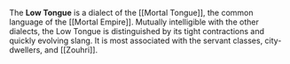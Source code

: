 The **Low Tongue** is a dialect of the [[Mortal Tongue]], the common language of the [[Mortal Empire]]. Mutually intelligible with the other dialects, the Low Tongue is distinguished by its tight contractions and quickly evolving slang. It is most associated with the servant classes, city-dwellers, and [[Zouhri]].